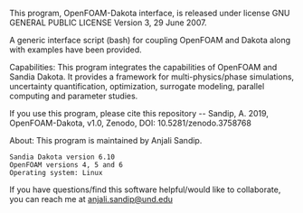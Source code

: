 

This program, OpenFOAM-Dakota interface, is released under license GNU GENERAL PUBLIC LICENSE Version 3, 29 June 2007.

A generic interface script (bash) for coupling OpenFOAM and Dakota along with examples have been provided.

Capabilities: This program integrates the capabilities of OpenFOAM and Sandia Dakota. It provides a framework for multi-physics/phase simulations, uncertainty quantification, optimization, surrogate modeling, parallel computing and parameter studies.

If you use this program, please cite this repository -- Sandip, A. 2019, OpenFOAM-Dakota, v1.0, Zenodo, DOI: 10.5281/zenodo.3758768

About: This program is maintained by Anjali Sandip.

    Sandia Dakota version 6.10
    OpenFOAM versions 4, 5 and 6
    Operating system: Linux

If you have questions/find this software helpful/would like to collaborate, you can reach me at anjali.sandip@und.edu

